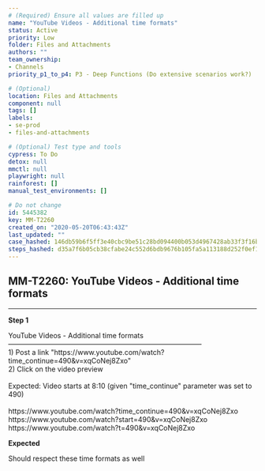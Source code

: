 ```yaml
---
# (Required) Ensure all values are filled up
name: "YouTube Videos - Additional time formats"
status: Active
priority: Low
folder: Files and Attachments
authors: ""
team_ownership: 
- Channels
priority_p1_to_p4: P3 - Deep Functions (Do extensive scenarios work?)

# (Optional)
location: Files and Attachments
component: null
tags: []
labels: 
- se-prod
- files-and-attachments

# (Optional) Test type and tools
cypress: To Do
detox: null
mmctl: null
playwright: null
rainforest: []
manual_test_environments: []

# Do not change
id: 5445382
key: MM-T2260
created_on: "2020-05-20T06:43:43Z"
last_updated: ""
case_hashed: 146db59b6f5ff3e40cbc9be51c28bd094400b053d4967428ab33f3f16ba9d748959d1de3164aa06709e9e4ae839341fe
steps_hashed: d35a7f6b05cb38cfabe24c552d6bdb9676b105fa5a113188d252f0ef1d6a7d61835a4c9b8e44a9122ecfc5d79fe96d66
---
```


<!-- (Auto-generated) Based on frontmatter's "key" and "name" -->

## MM-T2260: YouTube Videos - Additional time formats

---

**Step 1**

YouTube Videos - Additional time formats\
————————————————————————————\
1\) Post a link "https\://www\.youtube.com/watch?time\_continue=490\&v=xqCoNej8Zxo"\
2\) Click on the video preview\
\
Expected: Video starts at 8:10 (given "time\_continue" parameter was set to 490)\
\
https\://www\.youtube.com/watch?time\_continue=490\&v=xqCoNej8Zxo\
https\://www\.youtube.com/watch?start=490\&v=xqCoNej8Zxo\
https\://www\.youtube.com/watch?t=490\&v=xqCoNej8Zxo

**Expected**

Should respect these time formats as well
